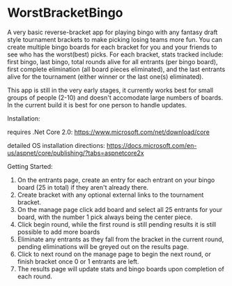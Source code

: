 # WorstBracketBingo

A very basic reverse-bracket app for playing bingo with any fantasy draft style tournament brackets to make picking losing teams more fun. You can create multiple bingo boards for each bracket for you and your friends to see who has the worst(best) picks. For each bracket, stats tracked include: first bingo, last bingo, total rounds alive for all entrants (per bingo board), first complete elimination (all board pieces eliminated), and the last entrants alive for the tournament (either winner or the last one(s) eliminated).

This app is still in the very early stages, it currently works best for small groups of people (2-10) and doesn't accomodate large numbers of boards. In the current build it is best for one person to handle updates.

Installation:

requires .Net Core 2.0: https://www.microsoft.com/net/download/core

detailed OS installation directions: https://docs.microsoft.com/en-us/aspnet/core/publishing/?tabs=aspnetcore2x

Getting Started:
1. On the entrants page, create an entry for each entrant on your bingo board (25 in total) if they aren't already there.
2. Create bracket with any optional external links to the tournament bracket.
3. On the manage page click add board and select all 25 entrants for your board, with the number 1 pick always being the center piece.
4. Click begin round, while the first round is still pending results it is still possible to add more boards
5. Eliminate any entrants as they fall from the bracket in the current round, pending eliminations will be greyed out on the results page.
6. Click to next round on the manage page to begin the next round, or finish bracket once 0 or 1 entrants are left.
7. The results page will update stats and bingo boards upon completion of each round.

